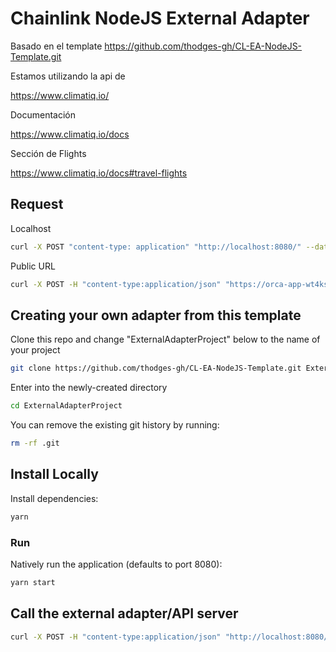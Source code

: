 # Chainlink NodeJS External Adapter 

Basado en el template https://github.com/thodges-gh/CL-EA-NodeJS-Template.git

Estamos utilizando la api de 

https://www.climatiq.io/

Documentación

https://www.climatiq.io/docs

Sección de Flights

https://www.climatiq.io/docs#travel-flights

## Request

Localhost

```bash
curl -X POST "content-type: application" "http://localhost:8080/" --data ‘{"id": 1, "from": "ONT", "to": "SCL","passengers": 300,"class": "unknown" } }’
```

Public URL

```bash
curl -X POST -H "content-type:application/json" "https://orca-app-wt4ks.ondigitalocean.app/" --data '{"id": 1, "data": {"from": "ONT", "to": "SCL","passengers": 300,"classFlight": "unknown" } }'
```

## Creating your own adapter from this template

Clone this repo and change "ExternalAdapterProject" below to the name of your project

```bash
git clone https://github.com/thodges-gh/CL-EA-NodeJS-Template.git ExternalAdapterProject
```

Enter into the newly-created directory

```bash
cd ExternalAdapterProject
```

You can remove the existing git history by running:

```bash
rm -rf .git
```

## Install Locally

Install dependencies:

```bash
yarn
```

### Run

Natively run the application (defaults to port 8080):

```bash
yarn start
```

## Call the external adapter/API server

```bash
curl -X POST -H "content-type:application/json" "http://localhost:8080/" --data '{"id": 1, "data": {"from": "ONT", "to": "SCL","passengers": 300,"classFlight": "unknown" } }'
```